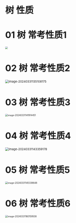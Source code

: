 # 树 性质



# 01 树 常考性质1

<img src="https://cvp.oss-cn-shanghai.aliyuncs.com/picgo/202403311357518.png" style="zoom:50%;" />



# 02 树 常考性质2

<img src="https://cvp.oss-cn-shanghai.aliyuncs.com/picgo/202403311351433.png" alt="image-20240331135108175" style="zoom: 67%;" />



# 03 树 常考性质3

<img src="https://cvp.oss-cn-shanghai.aliyuncs.com/picgo/202403311419598.png" alt="image-20240331141914451" style="zoom:50%;" />



# 04 树 常考性质4

<img src="https://cvp.oss-cn-shanghai.aliyuncs.com/picgo/202403311433376.png" alt="image-20240331143359178" style="zoom: 67%;" />



# 05 树 常考性质5

<img src="https://cvp.oss-cn-shanghai.aliyuncs.com/picgo/202403311453713.png" alt="image-20240331145338648" style="zoom:50%;" />



# 06 树 常考性质6

<img src="https://cvp.oss-cn-shanghai.aliyuncs.com/picgo/202403311601620.png" alt="image-20240331160159508" style="zoom:50%;" />
